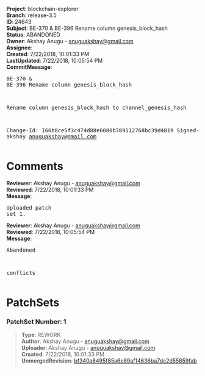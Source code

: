 <strong>Project</strong>: blockchain-explorer<br><strong>Branch</strong>: release-3.5<br><strong>ID</strong>: 24643<br><strong>Subject</strong>: BE-370 & BE-396 Rename column genesis_block_hash<br><strong>Status</strong>: ABANDONED<br><strong>Owner</strong>: Akshay Anugu - anuguakshay@gmail.com<br><strong>Assignee</strong>:<br><strong>Created</strong>: 7/22/2018, 10:01:33 PM<br><strong>LastUpdated</strong>: 7/22/2018, 10:05:54 PM<br><strong>CommitMessage</strong>:<br><pre>BE-370 & BE-396 Rename column genesis_block_hash

Rename column genesis_block_hash to channel_genesis_hash

Change-Id: I66b8ce5f3c474d88e6080b789112768bc39d4819
Signed-off-by: akshay <anuguakshay@gmail.com>
</pre><h1>Comments</h1><strong>Reviewer</strong>: Akshay Anugu - anuguakshay@gmail.com<br><strong>Reviewed</strong>: 7/22/2018, 10:01:33 PM<br><strong>Message</strong>: <pre>Uploaded patch set 1.</pre><strong>Reviewer</strong>: Akshay Anugu - anuguakshay@gmail.com<br><strong>Reviewed</strong>: 7/22/2018, 10:05:54 PM<br><strong>Message</strong>: <pre>Abandoned

conflicts</pre><h1>PatchSets</h1><h3>PatchSet Number: 1</h3><blockquote><strong>Type</strong>: REWORK<br><strong>Author</strong>: Akshay Anugu - anuguakshay@gmail.com<br><strong>Uploader</strong>: Akshay Anugu - anuguakshay@gmail.com<br><strong>Created</strong>: 7/22/2018, 10:01:33 PM<br><strong>UnmergedRevision</strong>: [bf340a8495f85a6e89af14636ba7dc2d55859fab](https://github.com/hyperledger-gerrit-archive/blockchain-explorer/commit/bf340a8495f85a6e89af14636ba7dc2d55859fab)<br><br></blockquote>